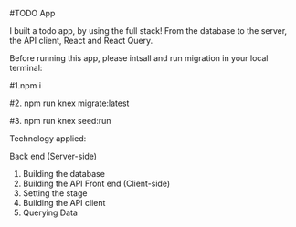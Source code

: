 #TODO App

I built a todo app, by using the full stack! From the database to the server, the API client, React and React Query.


Before running this app, please intsall and run migration in your local terminal:


#1.npm i

#2. npm run knex migrate:latest

#3. npm run knex seed:run


Technology applied:

Back end (Server-side)
1. Building the database
2. Building the API
Front end (Client-side)
3. Setting the stage
4. Building the API client
5. Querying Data
